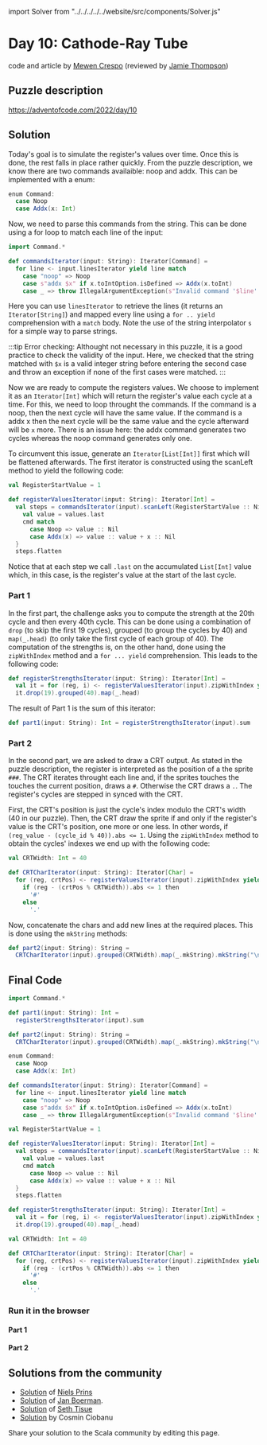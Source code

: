 import Solver from "../../../../../website/src/components/Solver.js"

# Day 10: Cathode-Ray Tube
code and article by [Mewen Crespo](https://github.com/MewenCrespo) (reviewed by [Jamie Thompson](https://twitter.com/bishabosha))

## Puzzle description

https://adventofcode.com/2022/day/10

## Solution

Today's goal is to simulate the register's values over time. Once this is done, the rest falls in place rather quickly. From the puzzle description, we know there are two commands availaible: noop and addx. This can be implemented with a enum:

```scala
enum Command:
  case Noop
  case Addx(x: Int)
```

Now, we need to parse this commands from the string. This can be done using a for loop to match each line of the input:

```scala
import Command.*

def commandsIterator(input: String): Iterator[Command] =
  for line <- input.linesIterator yield line match
    case "noop" => Noop
    case s"addx $x" if x.toIntOption.isDefined => Addx(x.toInt)
    case _ => throw IllegalArgumentException(s"Invalid command '$line''")
```

Here you can use `linesIterator` to retrieve the lines (it returns an `Iterator[String]`) and mapped every line using a `for .. yield` comprehension with a `match` body. Note the use of the string interpolator `s` for a simple way to parse strings.

:::tip
Error checking:
Althought not necessary in this puzzle, it is a good practice to check the validity of the input. Here, we checked that the string matched with `$x` is a valid integer string before entering the second case and throw an exception if none of the first cases were matched.
:::

Now we are ready to compute the registers values. We choose to implement it as an `Iterator[Int]` which will return the register's value each cycle at a time. For this, we need to loop throught the commands. If the command is a noop, then the next cycle will have the same value. If the command is a addx x then the next cycle will be the same value and the cycle afterward will be `x` more. There is an issue here: the addx command generates two cycles whereas the noop command generates only one.

To circumvent this issue, generate an `Iterator[List[Int]]` first which will be flattened afterwards. The first iterator is constructed using the scanLeft method to yield the following code:

```scala
val RegisterStartValue = 1

def registerValuesIterator(input: String): Iterator[Int] =
  val steps = commandsIterator(input).scanLeft(RegisterStartValue :: Nil) { (values, cmd) =>
    val value = values.last
    cmd match
      case Noop => value :: Nil
      case Addx(x) => value :: value + x :: Nil
  }
  steps.flatten
```

Notice that at each step we call `.last` on the accumulated `List[Int]` value which, in this case, is the register's value at the start of the last cycle.

### Part 1

In the first part, the challenge asks you to compute the strength at the 20th cycle and then every 40th cycle. This can be done using a combination of `drop` (to skip the first 19 cycles), grouped (to group the cycles by 40) and `map(_.head)` (to only take the first cycle of each group of 40). The computation of the strengths is, on the other hand, done using the `zipWithIndex` method and a `for ... yield` comprehension. This leads to the following code:

```scala
def registerStrengthsIterator(input: String): Iterator[Int] =
  val it = for (reg, i) <- registerValuesIterator(input).zipWithIndex yield (i + 1) * reg
  it.drop(19).grouped(40).map(_.head)
```

The result of Part 1 is the sum of this iterator:

```scala
def part1(input: String): Int = registerStrengthsIterator(input).sum
```

### Part 2

In the second part, we are asked to draw a CRT output. As stated in the puzzle description, the register is interpreted as the position of a the sprite `###`. The CRT iterates throught each line and, if the sprites touches the touches the current position, draws a `#`. Otherwise the CRT draws a `.`. The register's cycles are stepped in synced with the CRT.

First, the CRT's position is just the cycle's index modulo the CRT's width (40 in our puzzle). Then, the CRT draw the sprite if and only if the register's value is the CRT's position, one more or one less. In other words, if `(reg_value - (cycle_id % 40)).abs <= 1`. Using the `zipWithIndex` method to obtain the cycles' indexes we end up with the following code:

```scala
val CRTWidth: Int = 40

def CRTCharIterator(input: String): Iterator[Char] =
  for (reg, crtPos) <- registerValuesIterator(input).zipWithIndex yield
    if (reg - (crtPos % CRTWidth)).abs <= 1 then
      '#'
    else
      '.'
```

Now, concatenate the chars and add new lines at the required places. This is done using the `mkString` methods:

```scala
def part2(input: String): String =
  CRTCharIterator(input).grouped(CRTWidth).map(_.mkString).mkString("\n")
```

## Final Code
```scala
import Command.*

def part1(input: String): Int =
  registerStrengthsIterator(input).sum

def part2(input: String): String =
  CRTCharIterator(input).grouped(CRTWidth).map(_.mkString).mkString("\n")

enum Command:
  case Noop
  case Addx(x: Int)

def commandsIterator(input: String): Iterator[Command] =
  for line <- input.linesIterator yield line match
    case "noop" => Noop
    case s"addx $x" if x.toIntOption.isDefined => Addx(x.toInt)
    case _ => throw IllegalArgumentException(s"Invalid command '$line''")

val RegisterStartValue = 1

def registerValuesIterator(input: String): Iterator[Int] =
  val steps = commandsIterator(input).scanLeft(RegisterStartValue :: Nil) { (values, cmd) =>
    val value = values.last
    cmd match
      case Noop => value :: Nil
      case Addx(x) => value :: value + x :: Nil
  }
  steps.flatten

def registerStrengthsIterator(input: String): Iterator[Int] =
  val it = for (reg, i) <- registerValuesIterator(input).zipWithIndex yield (i + 1) * reg
  it.drop(19).grouped(40).map(_.head)

val CRTWidth: Int = 40

def CRTCharIterator(input: String): Iterator[Char] =
  for (reg, crtPos) <- registerValuesIterator(input).zipWithIndex yield
    if (reg - (crtPos % CRTWidth)).abs <= 1 then
      '#'
    else
      '.'
```

### Run it in the browser

#### Part 1

<Solver puzzle="day10-part1" year="2022"/>

#### Part 2

<Solver puzzle="day10-part2" year="2022"/>

## Solutions from the community

- [Solution](https://github.com/prinsniels/AdventOfCode2022/blob/master/src/main/scala/day10.scala) of [Niels Prins](https://github.com/prinsniels)
- [Solution](https://github.com/Jannyboy11/AdventOfCode2022/blob/master/src/main/scala/day10/Day10.scala) of [Jan Boerman](https://twitter.com/JanBoerman95).
- [Solution](https://github.com/SethTisue/adventofcode/blob/main/2022/src/test/scala/Day10.scala) of [Seth Tisue](https://github.com/SethTisue)
- [Solution](https://github.com/cosminci/advent-of-code/blob/master/src/main/scala/com/github/cosminci/aoc/_2022/Day10.scala) by Cosmin Ciobanu

Share your solution to the Scala community by editing this page.
